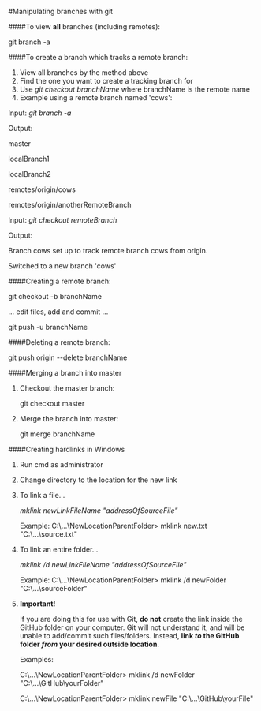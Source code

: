 #Manipulating branches with git

####To view **all** branches (including remotes):

git branch -a


####To create a branch which tracks a remote branch:

1. View all branches by the method above
2. Find the one you want to create a tracking branch for
3. Use _git checkout branchName_ where branchName is the remote name
4. Example using a remote branch named 'cows':

Input: _git branch -a_

Output: 

master

localBranch1

localBranch2

remotes/origin/cows

remotes/origin/anotherRemoteBranch

Input: _git checkout remoteBranch_

Output:

Branch cows set up to track remote branch cows from origin. 

Switched to a new branch 'cows'


####Creating a remote branch:

git checkout -b branchName

... edit files, add and commit ...

git push -u branchName


####Deleting a remote branch:

git push origin --delete branchName



####Merging a branch into master

1. Checkout the master branch: 

   git checkout master
   
2. Merge the branch into master: 

   git merge branchName


####Creating hardlinks in Windows

1. Run cmd as administrator 
2. Change directory to the location for the new link
3. To link a file...

	_mklink newLinkFileName "addressOfSourceFile"_

	Example: C:\\...\NewLocationParentFolder> mklink new.txt "C:\\...\source.txt"


4. To link an entire folder...

	_mklink /d newLinkFileName "addressOfSourceFile"_

	Example: C:\\...\NewLocationParentFolder> mklink /d newFolder "C:\\...\sourceFolder"

5. **Important!**

	If you are doing this for use with Git, **do not** create the link inside the GitHub folder on your computer.
	Git will not understand it, and will be unable to add/commit such files/folders. Instead, **link _to_ the GitHub 
	folder _from_ your desired outside location**.
	
	Examples: 

	C:\\...\NewLocationParentFolder> mklink /d newFolder "C:\\...\GitHub\yourFolder"


	C:\\...\NewLocationParentFolder> mklink newFile "C:\\...\GitHub\yourFile"
